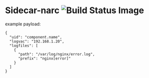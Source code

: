 # Sidecar-narc ![Build Status Image](https://travis-ci.org/nanobox-io/nanobox-sidecar-narc.svg)

example payload:
```
{
  "uid": "component.name",
  "logvac": "192.168.1.20",
  "logfiles": [
    {
      "path": "/var/log/nginx/error.log",
      "prefix": "nginx[error]"
    }
  ]
}
```